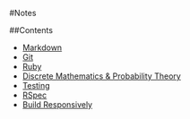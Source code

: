 #Notes

##Contents

* [Markdown](markdown.md)
* [Git](git.md)
* [Ruby](ruby/README.md)
* [Discrete Mathematics & Probability Theory](maths.md)
* [Testing](testing.md)
* [RSpec](rspec/README.md)
* [Build Responsively](build-responsively.md)